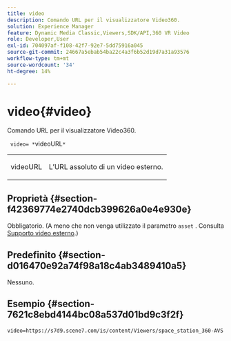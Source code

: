 ```yaml
---
title: video
description: Comando URL per il visualizzatore Video360.
solution: Experience Manager
feature: Dynamic Media Classic,Viewers,SDK/API,360 VR Video
role: Developer,User
exl-id: 704097af-f108-42f7-92e7-5dd75916a045
source-git-commit: 24667a5ebab54ba22c4a3f6b52d19d7a31a93576
workflow-type: tm+mt
source-wordcount: '34'
ht-degree: 14%

---
```


# video{#video}

Comando URL per il visualizzatore Video360.

` video= *`videoURL`*`

<table id="table_C616483932C2482CA9794DDD7313FD7C"> 
 <tbody> 
  <tr> 
   <td colname="col1"> <p> <span class="codeph"> <span class="varname"> videoURL</span> </span> </p> </td> 
   <td colname="col2"> <p> L’URL assoluto di un video esterno. </p> </td> 
  </tr> 
 </tbody> 
</table>

## Proprietà {#section-f42369774e2740dcb399626a0e4e930e}

Obbligatorio. (A meno che non venga utilizzato il parametro `asset` . Consulta [Supporto video esterno](../../../c-html5-aem-asset-viewers/c-html5-aem-video360/c-html5-aem-video360-external-video-support.md#concept-66aa2784f2294794989bad2af74c3760).)

## Predefinito {#section-d016470e92a74f98a18c4ab3489410a5}

Nessuno.

## Esempio {#section-7621c8ebd4144bc08a537d01bd9c3f2f}

```
video=https://s7d9.scene7.com/is/content/Viewers/space_station_360-AVS
```
